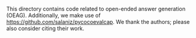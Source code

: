This directory contains code related to open-ended answer generation (OEAG). Additionally, we make use of https://github.com/salaniz/pycocoevalcap. We thank the authors; please also consider citing their work.